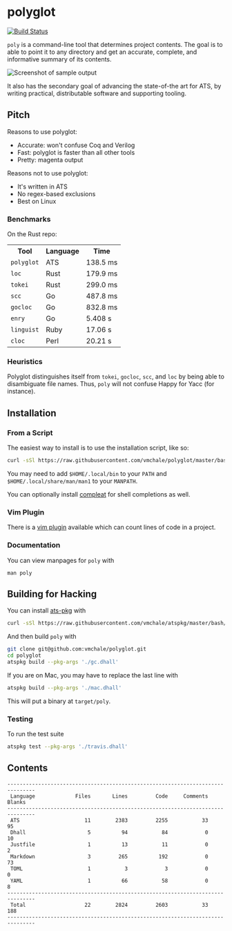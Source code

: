 # polyglot

[![Build Status](https://travis-ci.org/vmchale/polyglot.svg?branch=master)](https://travis-ci.org/vmchale/polyglot)

`poly` is a command-line tool that determines project contents.
The goal is to able to point it to any directory and get an accurate,
complete, and informative summary of its contents.

<img alt="Screenshot of sample output" src=https://github.com/vmchale/polyglot/raw/master/screenshot.png>

It also has the secondary goal of advancing the state-of-the art for ATS, by
writing practical, distributable software and supporting tooling.

## Pitch

Reasons to use polyglot:

  * Accurate: won't confuse Coq and Verilog
  * Fast: polyglot is faster than all other tools
  * Pretty: magenta output

Reasons not to use polyglot:

  * It's written in ATS
  * No regex-based exclusions
  * Best on Linux

### Benchmarks

On the Rust repo:

<table>
  <tr>
    <th>Tool</th>
    <th>Language</th>
    <th>Time</th>
  </tr>
  <tr>
    <td><code>polyglot</code></td>
    <td>ATS</td>
    <td>138.5 ms</td>
  </tr>
  <tr>
    <td><code>loc</code></td>
    <td>Rust</td>
    <td>179.9 ms</td>
  </tr>
  <tr>
    <td><code>tokei</code></td>
    <td>Rust</td>
    <td>299.0 ms</td>
  </tr>
  <tr>
    <td><code>scc</code></td>
    <td>Go</td>
    <td>487.8 ms</td>
  </tr>
  <tr>
    <td><code>gocloc</code></td>
    <td>Go</td>
    <td>832.8 ms</td>
  </tr>
  <tr>
    <td><code>enry</code></td>
    <td>Go</td>
    <td>5.408 s</td>
  </tr>
  <tr>
    <td><code>linguist</code></td>
    <td>Ruby</td>
    <td>17.06 s</td>
  </tr>
  <tr>
    <td><code>cloc</code></td>
    <td>Perl</td>
    <td>20.21 s</td>
  </tr>
</table>

### Heuristics

Polyglot distinguishes itself from `tokei`, `gocloc`, `scc`, and `loc` by being able to disambiguate file names.
Thus, `poly` will not confuse Happy for Yacc (for instance).

## Installation

### From a Script

The easiest way to install is to use the installation script, like so:

```bash
curl -sSl https://raw.githubusercontent.com/vmchale/polyglot/master/bash/install.sh | bash -s
```

You may need to add `$HOME/.local/bin` to your `PATH` and
`$HOME/.local/share/man/man1` to your `MANPATH`.

You can optionally install [compleat](https://github.com/mbrubeck/compleat) for
shell completions as well.

### Vim Plugin

There is a [vim plugin](https://github.com/vmchale/polyglot-vim) available which
can count lines of code in a project.

### Documentation

You can view manpages for `poly` with

```
man poly
```

## Building for Hacking

You can install [ats-pkg](http://hackage.haskell.org/package/ats-pkg)
with

```bash
curl -sSl https://raw.githubusercontent.com/vmchale/atspkg/master/bash/install.sh | bash -s
```

And then build `poly` with

```bash
git clone git@github.com:vmchale/polyglot.git
cd polyglot
atspkg build --pkg-args './gc.dhall'
```

If you are on Mac, you may have to replace the last line with

```bash
atspkg build --pkg-args './mac.dhall'
```

This will put a binary at `target/poly`.

### Testing

To run the test suite

```bash
atspkg test --pkg-args './travis.dhall'
```

## Contents

```
-------------------------------------------------------------------------------
 Language             Files       Lines         Code     Comments       Blanks
-------------------------------------------------------------------------------
 ATS                     11        2383         2255           33           95
 Dhall                    5          94           84            0           10
 Justfile                 1          13           11            0            2
 Markdown                 3         265          192            0           73
 TOML                     1           3            3            0            0
 YAML                     1          66           58            0            8
-------------------------------------------------------------------------------
 Total                   22        2824         2603           33          188
-------------------------------------------------------------------------------
```
